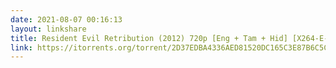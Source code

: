 ```yaml
---
date: 2021-08-07 00:16:13
layout: linkshare
title: Resident Evil Retribution (2012) 720p [Eng + Tam + Hid] [X264-E-Sub]
link: https://itorrents.org/torrent/2D37EDBA4336AED81520DC165C3E87B6C5CD14DC.torrent?title=[limetorrents.pro]www.TamilRockers.net.-.Resident.Evil.Retribution..2012..720p.%5BEng...Tam...Hid%5D.%5BX264-E-Sub%5D.%5B1st.On.Net%5D
---
```


